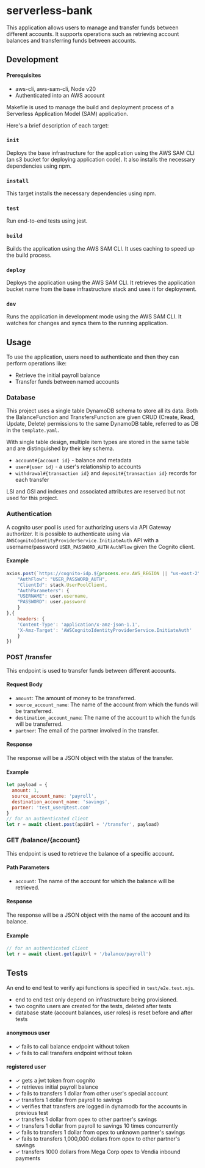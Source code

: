 # serverless-bank

This application allows users to manage and transfer funds between different accounts. It supports operations such as retrieving account balances and transferring funds between accounts.




## Development

#### Prerequisites
- aws-cli, aws-sam-cli, Node v20 
- Authenticated into an AWS account

Makefile is used to manage the build and deployment process of a Serverless Application Model (SAM) application. 

Here's a brief description of each target:

### `init`
Deploys the base infrastructure for the application using the AWS SAM CLI (an s3 bucket for deploying application code). It also installs the necessary dependencies using npm.

### `install`
This target installs the necessary dependencies using npm.

### `test`
Run end-to-end tests using jest.

### `build`
Builds the application using the AWS SAM CLI. It uses caching to speed up the build process.

### `deploy`
Deploys the application using the AWS SAM CLI. It retrieves the application bucket name from the base infrastructure stack and uses it for deployment.

### `dev`
Runs the application in development mode using the AWS SAM CLI. It watches for changes and syncs them to the running application.

## Usage
To use the application, users need to authenticate and then they can perform operations like:

- Retrieve the initial payroll balance
- Transfer funds between named accounts


### Database
This project uses a single table DynamoDB schema to store all its data. Both the BalanceFunction and TransfersFunction are given CRUD (Create, Read, Update, Delete) permissions to the same DynamoDB table, referred to as DB in the `template.yaml`.

With single table design, multiple item types are stored in the same table and are distinguished by their key schema.
- `account#{account id}` - balance and metadata
- `user#{user id}` - a user's relationship to accounts
- `withdrawal#{transaction id}` and `deposit#{transaction id}` records for each transfer

LSI and GSI and indexes and associated attributes are reserved but not used for this project.

### Authentication
A cognito user pool is used for authorizing users via API Gateway authorizer. 
It is possible to authenticate using via `AWSCognitoIdentityProviderService.InitiateAuth` API with a username/password `USER_PASSWORD_AUTH` `AuthFlow` given the Cognito client. 

#### Example
```js
axios.post(`https://cognito-idp.${process.env.AWS_REGION || "us-east-2"}.amazonaws.com/`, {
    "AuthFlow": "USER_PASSWORD_AUTH",
    "ClientId": stack.UserPoolClient,
    "AuthParameters": {
    "USERNAME": user.username,
    "PASSWORD": user.password
    }
},{
    headers: {
    'Content-Type': 'application/x-amz-json-1.1',
    'X-Amz-Target': 'AWSCognitoIdentityProviderService.InitiateAuth'
    }
})
```        

### POST /transfer

This endpoint is used to transfer funds between different accounts.

#### Request Body

- `amount`: The amount of money to be transferred.
- `source_account_name`: The name of the account from which the funds will be transferred.
- `destination_account_name`: The name of the account to which the funds will be transferred.
- `partner`: The email of the partner involved in the transfer.

#### Response

The response will be a JSON object with the status of the transfer.

#### Example

```js
let payload = {
  amount: 1,
  source_account_name: 'payroll',
  destination_account_name: 'savings',
  partner: 'test_user@test.com'
}
// for an authenticated client
let r = await client.post(apiUrl + '/transfer', payload)
```


### GET /balance/{account}
This endpoint is used to retrieve the balance of a specific account.

#### Path Parameters
- `account`: The name of the account for which the balance will be retrieved.
#### Response
The response will be a JSON object with the name of the account and its balance.

#### Example
```js
// for an authenticated client
let r = await client.get(apiUrl + '/balance/payroll')
```

## Tests
An end to end test to verify api functions is specified in `test/e2e.test.mjs`.

- end to end test only depend on infrastructure being provisioned.
- two cognito users are created for the tests, deleted after tests
- database state (account balances, user roles) is reset before and after tests


#### anonymous user
  - ✓ fails to call balance endpoint without token 
  - ✓ fails to call transfers endpoint without token 

#### registered user
  - ✓ gets a jwt token from cognito 
  - ✓ retrieves initial payroll balance
  - ✓ fails to transfers 1 dollar from other user's special account 
  - ✓ transfers 1 dollar from payroll to savings
  - ✓ verifies that transfers are logged in dynamodb for the accounts in previous test
  - ✓ transfers 1 dollar from opex to other partner's savings
  - ✓ transfers 1 dollar from payroll to savings 10 times concurrently 
  - ✓ fails to transfers 1 dollar from opex to unknown partner's savings
  - ✓ fails to transfers 1,000,000 dollars from opex to other partner's savings
  - ✓ transfers 1000 dollars from Mega Corp opex to Vendia inbound payments 
